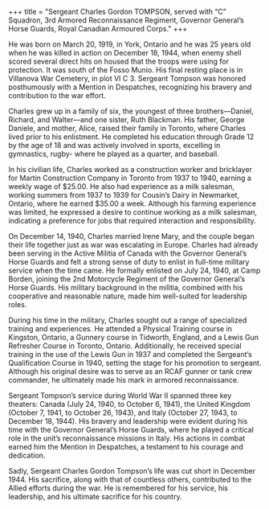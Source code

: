 +++
title = "Sergeant Charles Gordon TOMPSON, served with “C” Squadron, 3rd Armored Reconnaissance Regiment, Governor General’s Horse Guards, Royal Canadian Armoured Corps."
+++

He was born on March 20, 1919, in York, Ontario and  he was 25 years old when he was killed in action on December 18, 1944, when enemy shell scored several direct hits on housed that the troops were using for protection. It was south of the Fosso Munio. His final resting place is in Villanova War Cemetery, in plot VI C 3. 
Sergeant Tompson was honored posthumously with a Mention in Despatches, recognizing his bravery and contribution to the war effort.

Charles grew up in a family of six, the youngest of three brothers—Daniel, Richard, and Walter—and one sister, Ruth Blackman. His father, George Daniele, and mother, Alice, raised their family in Toronto, where Charles lived prior to his enlistment. He completed his education through Grade 12 by the age of 18 and was actively involved in sports, excelling in gymnastics, rugby- where he played as a quarter, and baseball.

In his civilian life, Charles worked as a construction worker and bricklayer for Martin Construction Company in Toronto from 1937 to 1940, earning a weekly wage of $25.00. He also had experience as a milk salesman, working summers from 1937 to 1939 for Cousin’s Dairy in Newmarket, Ontario, where he earned $35.00 a week. Although his farming experience was limited, he expressed a desire to continue working as a milk salesman, indicating a preference for jobs that required interaction and responsibility.

On December 14, 1940, Charles married Irene Mary, and the couple began their life together just as war was escalating in Europe. Charles had already been serving in the Active Militia of Canada with the Governor General’s Horse Guards and felt a strong sense of duty to enlist in full-time military service when the time came. 
He formally enlisted on July 24, 1940, at Camp Borden, joining the 2nd Motorcycle Regiment of the Governor General’s Horse Guards. His military background in the militia, combined with his cooperative and reasonable nature, made him well-suited for leadership roles.

During his time in the military, Charles sought out a range of specialized training and experiences. He attended a Physical Training course in Kingston, Ontario, a Gunnery course in Tidworth, England, and a Lewis Gun Refresher Course in Toronto, Ontario. Additionally, he received special training in the use of the Lewis Gun in 1937 and completed the Sergeant’s Qualification Course in 1940, setting the stage for his promotion to sergeant. Although his original desire was to serve as an RCAF gunner or tank crew commander, he ultimately made his mark in armored reconnaissance.

Sergeant Tompson’s service during World War II spanned three key theaters: Canada (July 24, 1940, to October 6, 1941), the United Kingdom (October 7, 1941, to October 26, 1943), and Italy (October 27, 1943, to December 18, 1944). 
His bravery and leadership were evident during his time with the Governor General’s Horse Guards, where he played a critical role in the unit’s reconnaissance missions in Italy. His actions in combat earned him the Mention in Despatches, a testament to his courage and dedication.

Sadly, Sergeant Charles Gordon Tompson’s life was cut short in December 1944. His sacrifice, along with that of countless others, contributed to the Allied efforts during the war. He is remembered for his service, his leadership, and his ultimate sacrifice for his country.
